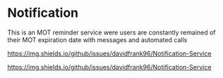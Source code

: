 # Notification
 This is an MOT reminder service were users are constantly remained  of their MOT expiration date with messages and automated calls

https://img.shields.io/github/issues/davidfrank96/Notification-Service

https://img.shields.io/github/issues/davidfrank96/Notification-Service